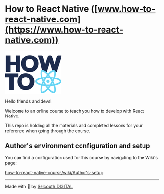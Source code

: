 # How to React Native ([www.how-to-react-native.com](https://www.how-to-react-native.com))

![how to react native logo](./assets/logo.png "Logo Title Text 1")

Hello friends and devs!

Welcome to an online course to teach you how to develop with React Native.

This repo is holding all the materials and completed lessons for your reference when going through the course.

## Author's environment configuration and setup

You can find a configuration used for this course by navigating to the Wiki's page:

[how-to-react-native-course/wiki/Author's-setup](https://github.com/SelcouthDigital/how-to-react-native-course/wiki/Author's-setup)

---

Made with 💜 by [Selcouth.DIGITAL](https://www.selcouth.digital)
